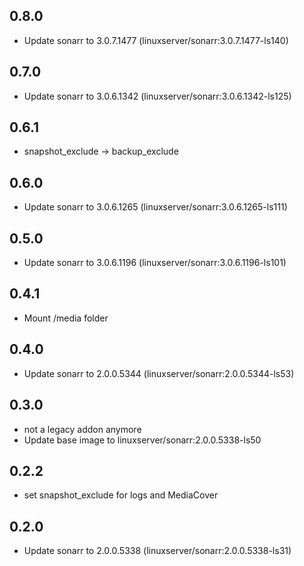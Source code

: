 ## 0.8.0

 - Update sonarr to 3.0.7.1477 (linuxserver/sonarr:3.0.7.1477-ls140)

## 0.7.0

 - Update sonarr to 3.0.6.1342 (linuxserver/sonarr:3.0.6.1342-ls125)

## 0.6.1
 - snapshot_exclude -> backup_exclude

## 0.6.0

 - Update sonarr to 3.0.6.1265 (linuxserver/sonarr:3.0.6.1265-ls111)

## 0.5.0

 - Update sonarr to 3.0.6.1196 (linuxserver/sonarr:3.0.6.1196-ls101)

## 0.4.1

 - Mount /media folder

## 0.4.0

 - Update sonarr to 2.0.0.5344 (linuxserver/sonarr:2.0.0.5344-ls53)

## 0.3.0

 - not a legacy addon anymore
 - Update base image to linuxserver/sonarr:2.0.0.5338-ls50

## 0.2.2

 - set snapshot_exclude for logs and MediaCover
 
 ## 0.2.0

 - Update sonarr to 2.0.0.5338 (linuxserver/sonarr:2.0.0.5338-ls31)